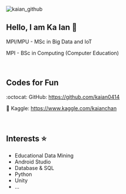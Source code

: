 ![kaian_github](https://user-images.githubusercontent.com/34164281/137519856-98ee171f-c26c-48e9-bf83-bf7a2f00ae4f.png)

## Hello, I am Ka Ian 👋
MPI/MPU - MSc in Big Data and IoT

MPI - BSc in Computing (Computer Education)

<br>

## Codes for Fun
:octocat: GitHub: https://github.com/kaian0414

:small_blue_diamond: Kaggle: https://www.kaggle.com/kaianchan

<br>

## Interests :star:
- Educational Data Mining
- Android Studio
- Database & SQL
- Python
- Unity
- ...

<!--
**kaian0414/kaian0414** is a ✨ _special_ ✨ repository because its `README.md` (this file) appears on your GitHub profile.

Here are some ideas to get you started:

- 🔭 I’m currently working on ...
- 🌱 I’m currently learning ...
- 👯 I’m looking to collaborate on ...
- 🤔 I’m looking for help with ...
- 💬 Ask me about ...
- 📫 How to reach me: ...
- 😄 Pronouns: ...
- ⚡ Fun fact: ...
-->
